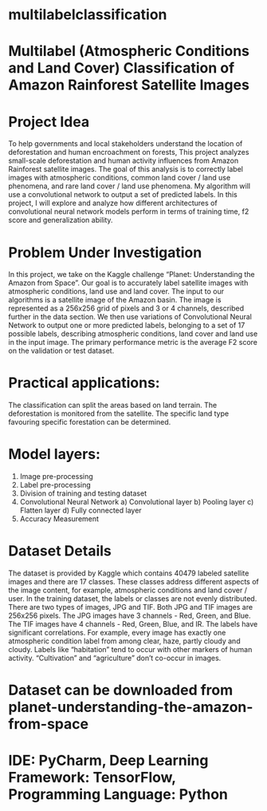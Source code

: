 # multilabelclassification
# Multilabel (Atmospheric Conditions and Land Cover) Classification of Amazon Rainforest Satellite Images
# Project Idea
To help governments and local stakeholders understand the location of deforestation and human encroachment on forests, This project analyzes small-scale deforestation and human activity influences from Amazon Rainforest satellite images. The goal of this analysis is to correctly label images with atmospheric conditions, common land cover / land use phenomena, and rare land cover / land use phenomena. My algorithm will use a convolutional network to output a set of predicted labels. In this project, I will explore and analyze how different architectures of convolutional neural network models perform in terms of training time, f2 score and generalization ability.

# Problem Under Investigation
In this project, we take on the Kaggle challenge “Planet: Understanding the Amazon from Space”. Our goal is to accurately label satellite images with atmospheric conditions, land use and land cover. The input to our algorithms is a satellite image of the Amazon basin. The image is represented as a 256x256 grid of pixels and 3 or 4 channels, described further in the data section. We then use variations of Convolutional Neural Network to output one or more predicted labels, belonging to a set of 17 possible labels, describing atmospheric conditions, land cover and land use in the input image. The primary performance metric is the average F2 score on the validation or test dataset.

# Practical applications:
The classification can split the areas based on land terrain.
The deforestation is monitored from the satellite.
The specific land type favouring specific forestation can be determined.

# Model layers:
1) Image pre-processing
2) Label pre-processing
3) Division of training and testing dataset
4) Convolutional Neural Network
a) Convolutional layer
b) Pooling layer
c) Flatten layer
d) Fully connected layer
5) Accuracy Measurement

# Dataset Details
The dataset is provided by Kaggle which contains 40479 labeled satellite images and there are 17 classes. These classes address different aspects of the image content, for example, atmospheric conditions and land cover / user. In the training dataset, the labels or classes are not evenly distributed. There are two types of images, JPG and TIF. Both JPG and TIF images are 256x256 pixels. The JPG images have 3 channels - Red, Green, and Blue. The TIF images have 4 channels - Red, Green, Blue, and IR. The labels have significant correlations. For example, every image has exactly one atmospheric condition label from among clear, haze, partly cloudy and cloudy. Labels like “habitation” tend to occur with other markers of human activity. “Cultivation” and “agriculture” don’t co-occur in images.

# Dataset can be downloaded from planet-understanding-the-amazon-from-space

# IDE: PyCharm, Deep Learning Framework: TensorFlow, Programming Language: Python
